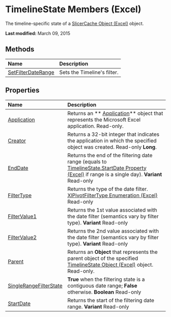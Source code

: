 
# TimelineState Members (Excel)
The timeline-specific state of a  [SlicerCache Object (Excel)](6e6533e3-0503-a1d3-9ecd-f7997233565f.md) object.

 **Last modified:** March 09, 2015


## Methods



|**Name**|**Description**|
|:-----|:-----|
| [SetFilterDateRange](c0ceea5c-9aa2-39a2-ce58-e37befeb0175.md)|Sets the Timeline's filter.|

## Properties



|**Name**|**Description**|
|:-----|:-----|
| [Application](5b919557-9aeb-acc7-f717-8457f57e44fb.md)|Returns an  ** [Application](19b73597-5cf9-4f56-8227-b5211f657f6f.md)** object that represents the Microsoft Excel application. Read-only.|
| [Creator](aa6e35bb-531c-f501-23ef-f727db51f320.md)|Returns a 32-bit integer that indicates the application in which the specified object was created. Read-only  **Long**.|
| [EndDate](1d33ce70-32ed-a439-eb34-7305fd9557f2.md)|Returns the end of the filtering date range (equals to  [TimelineState.StartDate Property (Excel)](3de8df53-1a36-428e-50dd-c7f45aa73b25.md) if range is a single day). **Variant** Read-only|
| [FilterType](8ba72a5e-0b0b-2d15-ccea-fb2cda537aae.md)|Returns the type of the date filter.  [XlPivotFilterType Enumeration (Excel)](0ae3f0fe-02e3-b0f7-1506-1961c4adcd6c.md) Read-only|
| [FilterValue1](6e10c4c3-465c-e097-8b3d-a76f8e2594e0.md)|Returns the 1st value associated with the date filter (semantics vary by filter type).  **Variant** Read-only|
| [FilterValue2](c48ba531-70fd-25db-e61f-a8cccd99ca82.md)|Returns the 2nd value associated with the date filter (semantics vary by filter type).  **Variant** Read-only|
| [Parent](2d7c5eb8-dbf8-9c71-8606-06b665094ac7.md)|Returns an  **Object** that represents the parent object of the specified [TimelineState Object (Excel)](bb92fe09-3cce-8e10-3795-2b9089c27801.md) object. Read-only.|
| [SingleRangeFilterState](aca37428-83e9-cb54-f32a-675dfcac5d9f.md)| **True** when the filtering state is a contiguous date range; **False** otherwise. **Boolean** Read-only|
| [StartDate](3de8df53-1a36-428e-50dd-c7f45aa73b25.md)|Returns the start of the filtering date range.  **Variant** Read-only|
